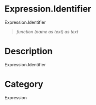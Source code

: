 ﻿# Expression.Identifier
Expression.Identifier
> _function (name as text) as text_
# Description 
Expression.Identifier
# Category 
Expression
